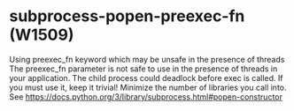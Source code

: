 # subprocess-popen-preexec-fn (W1509)

Using preexec_fn keyword which may be unsafe in the presence of threads
The preexec_fn parameter is not safe to use in the presence of threads
in your application. The child process could deadlock before exec is
called. If you must use it, keep it trivial! Minimize the number of
libraries you call into. See
https://docs.python.org/3/library/subprocess.html#popen-constructor
